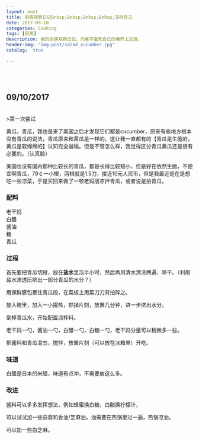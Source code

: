 ```yaml
---
layout: post
title: 厨房观察日记&nbsp;&nbsp;&nbsp;&nbsp;凉拌青瓜
date: 2017-09-10
categories: Cooking
tags: [厨房]
description: 我的厨房观察日记，向着不饿死自己的境界上迈进。
header-img: "img-post/salad_cucumber.jpg"
catalog:  true

---
```


 <br />
 <br />
    
    
## 09/10/2017
 <br />
>第一次尝试

黄瓜，青瓜，我也是来了美国之后才发现它们都是cucumber，原来有些地方根本没有青瓜的说法，青瓜原来和黄瓜是一样的。这让我一直都有的【青瓜是生脆的，黄瓜是软绵绵的】认知完全崩塌。但是不管怎么样，我觉得区分青瓜黄瓜还是很有必要的。（认真脸）

美国也没有国内那种比较长的青瓜，都是长得比较短小，但是好在依然生脆，不便宜啊青瓜，79￠一小根，两根就是1.5刀，接近10元人民币，但是我最近是在是想吃一些凉菜，于是买回来做了一顿老妈版凉拌青瓜，或者说是拍青瓜。

### 配料

老干妈 <br />
白醋 <br />
酱油 <br />
糖 <br />
青瓜 <br />

### 过程 

首先要把青瓜切段，放在**盐水**里泡半小时，然后再用清水清洗两遍，晾干。（利用盐水渗透压挤出一部分青瓜的水分？）

用保鲜膜包裹住青瓜段，在菜板上用菜刀刀背拍碎之。

放入碗里，加入一小撮盐，抓揉片刻，放置几分钟，进一步挤出水分。

倒掉青瓜水，开始配置凉拌料。

老干妈一勺，酱油一勺，白醋一勺，白糖一勺，老干妈分量可以稍微多一些。

把酱料和青瓜混匀，搅拌，放置片刻（可以放在冰箱里）开吃。

### 味道

白醋是日本的米醋，味道有点冲，不需要放这么多。

### 改进

酱料可以多多发挥想法，例如蜂蜜换白糖，白醋换柠檬汁，

可以试试加一些蒜蓉和香油/芝麻油，油需要在热锅里过一遍，热锅凉油。

可以加一些白芝麻。




